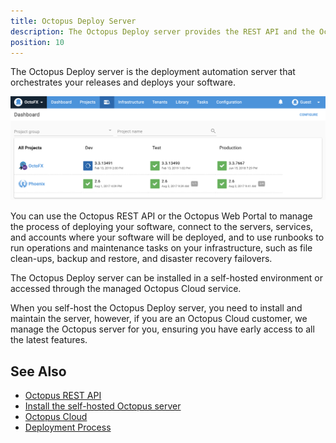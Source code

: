 ```yaml
---
title: Octopus Deploy Server
description: The Octopus Deploy server provides the REST API and the Octopus web portal to manage your deployments and infrastructure.
position: 10
---
```


The Octopus Deploy server is the deployment automation server that orchestrates your releases and deploys your software.

![Octopus Dashboard](images/octopus-dashboard.png)

You can use the Octopus REST API or the Octopus Web Portal to manage the process of deploying your software, connect to the servers, services, and accounts where your software will be deployed, and to use runbooks to run operations and maintenance tasks on your infrastructure, such as file clean-ups, backup and restore, and disaster recovery failovers.

The Octopus Deploy server can be installed in a self-hosted environment or accessed through the managed Octopus Cloud service.

When you self-host the Octopus Deploy server, you need to install and maintain the server, however, if you are an Octopus Cloud customer, we manage the Octopus server for you, ensuring you have early access to all the latest features.

## See Also

- [Octopus REST API](/docs/octopus-concepts/api.md)
- [Install the self-hosted Octopus server](/docs/installation/index.md)
- [Octopus Cloud](/docs/octopus-concepts/octopus-cloud.md)
- [Deployment Process](/docs/deployment-process/index.md)
